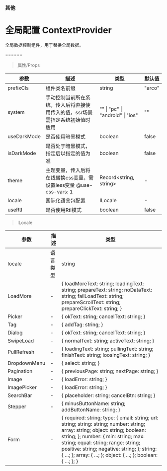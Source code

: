 ### 其他

# 全局配置 ContextProvider

全局数据控制组件，用于替换全局数据。

======

> 属性/Props

|参数|描述|类型|默认值|
|----------|-------------|------|------|
|prefixCls|组件类名前缀|string|"arco"|
|system|手动控制当前所在系统，传入后将直接使用传入的值，ssr场景需指定系统初始值时适用|"" \| "pc" \| "android" \| "ios"|""|
|useDarkMode|是否使用暗黑模式|boolean|false|
|isDarkMode|是否处于暗黑模式，指定后以指定的值为准|boolean|false|
|theme|主题变量，传入后将在线替换css变量，需设置less变量 @use\-css\-vars: 1|Record\<string, string\>|-|
|locale|国际化语言包配置|ILocale|-|
|useRtl|是否使用Rtl模式|boolean|false|

> ILocale

|参数|描述|类型|
|----------|-------------|------|
|locale|语言类型|string|
|LoadMore|-|\{ loadMoreText: string; loadingText: string; prepareText: string; noDataText: string; failLoadText: string; prepareScrollText: string; prepareClickText: string; \}|
|Picker|-|\{ okText: string; cancelText: string; \}|
|Tag|-|\{ addTag: string; \}|
|Dialog|-|\{ okText: string; cancelText: string; \}|
|SwipeLoad|-|\{ normalText: string; activeText: string; \}|
|PullRefresh|-|\{ loadingText: string; pullingText: string; finishText: string; loosingText: string; \}|
|DropdownMenu|-|\{ select: string; \}|
|Pagination|-|\{ previousPage: string; nextPage: string; \}|
|Image|-|\{ loadError: string; \}|
|ImagePicker|-|\{ loadError: string; \}|
|SearchBar|-|\{ placeholder: string; cancelBtn: string; \}|
|Stepper|-|\{ minusButtonName: string; addButtonName: string; \}|
|Form|-|\{ required: string; type: \{ email: string; url: string; string: string; number: string; array: string; object: string; boolean: string; \}; number: \{ min: string; max: string; equal: string; range: string; positive: string; negative: string; \}; string: \{ \.\.\.; \}; array: \{ \.\.\.; \}; object: \{ \.\.\.; \}; boolean: \{ \.\.\.; \}; \}|
